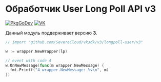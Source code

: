 # Обработчик User Long Poll API v3

[![PkgGoDev](https://pkg.go.dev/badge/github.com/SevereCloud/vksdk/v3/longpoll-user/v3)](https://pkg.go.dev/github.com/SevereCloud/vksdk/v3/longpoll-user/v3)
[![VK](https://img.shields.io/badge/developers-%234a76a8.svg?logo=VK&logoColor=white)](https://dev.vk.com/ru/api/user-long-poll/getting-started)

Данный модуль поддерживает версию **3**.

```go
// import "github.com/SevereCloud/vksdk/v3/longpoll-user/v3"

w := wrapper.NewWrapper(lp)

// event with code 4
w.OnNewMessage(func(m wrapper.NewMessage) {
  fmt.Printf("4 wrapper.NewMessage: %v\n", m)
})
```

